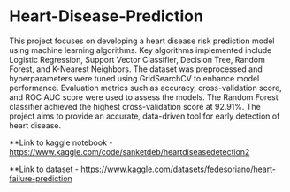 # Heart-Disease-Prediction
This project focuses on developing a heart disease risk prediction model using machine learning algorithms. Key algorithms implemented include Logistic Regression, Support Vector Classifier, Decision Tree, Random Forest, and K-Nearest Neighbors. The dataset was preprocessed and hyperparameters were tuned using GridSearchCV to enhance model performance. Evaluation metrics such as accuracy, cross-validation score, and ROC AUC score were used to assess the models. The Random Forest classifier achieved the highest cross-validation score at 92.91%. The project aims to provide an accurate, data-driven tool for early detection of heart disease.

**Link to kaggle notebook - https://www.kaggle.com/code/sanketdeb/heartdiseasedetection2

**Link to dataset - https://www.kaggle.com/datasets/fedesoriano/heart-failure-prediction



